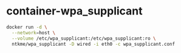 # container-wpa_supplicant

``` sh
docker run -d \
  --network=host \
  --volume /etc/wpa_supplicant:/etc/wpa_supplicant:ro \
  ntkme/wpa_supplicant -D wired -i eth0 -c wpa_supplicant.conf
 ```
